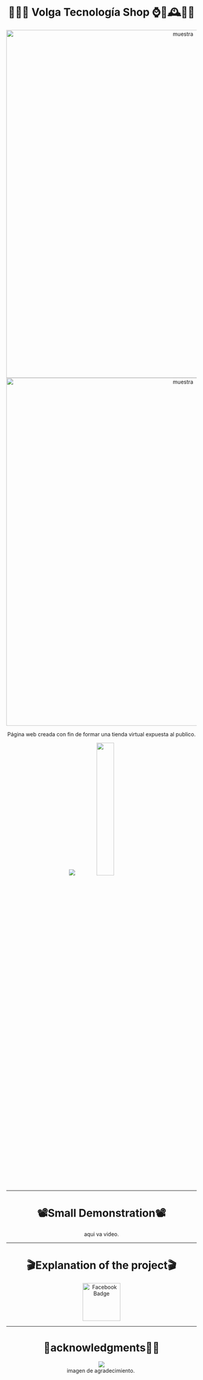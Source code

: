 <div align="center">

 <h1>📲🚀🚛 Volga Tecnología Shop ⌚🤳🕰👩‍💻</h1>
<img width="920" alt="muestra" src="https://github.com/Maguxo/volgatecnologiashop/assets/98346054/9c21e8b2-8716-421e-8af9-1624ccd9f6ac">
<img width="920" alt="muestra" src="https://github.com/Maguxo/volgatecnologiashop/assets/98346054/df7c77c2-aa8d-474e-9041-27e6936bb123">


<p>Página web creada con fin de formar una tienda virtual expuesta al publico.</p>
  <img src="https://github.com/Maguxo/volgatecnologiashop/assets/98346054/489d1b16-1b96-4c1b-a6e3-8ca03509517c" />
   <img src=""  width=30%/>


---
<div align="center">
 <h1>📽️Small Demonstration📽️</h1>

 
aqui va video.



</div>


---

<div align="center">
 <h1>🎬Explanation of the project🎬</h1>
<a href="https://www.facebook.com/magucho.gomez/videos/1167492287958745">
  <img src="https://img.freepik.com/fotos-premium/logotipo-facebook-neon-espacio-texto-graficos-fondo-azul_494516-176.jpg?w=360" alt="Facebook Badge" width=100/>
    <br>
   </a>
</div>
 
 ---

 <div align="center">
  <h1>🙏acknowledgments🥇🎉</h1>
  
  <div align="center">
   <img src="https://img.shields.io/badge/Java-Challenge%23-orange"> 
  </div>
  imagen de agradecimiento.
  <img src=""/>
   
</div>

</div>
